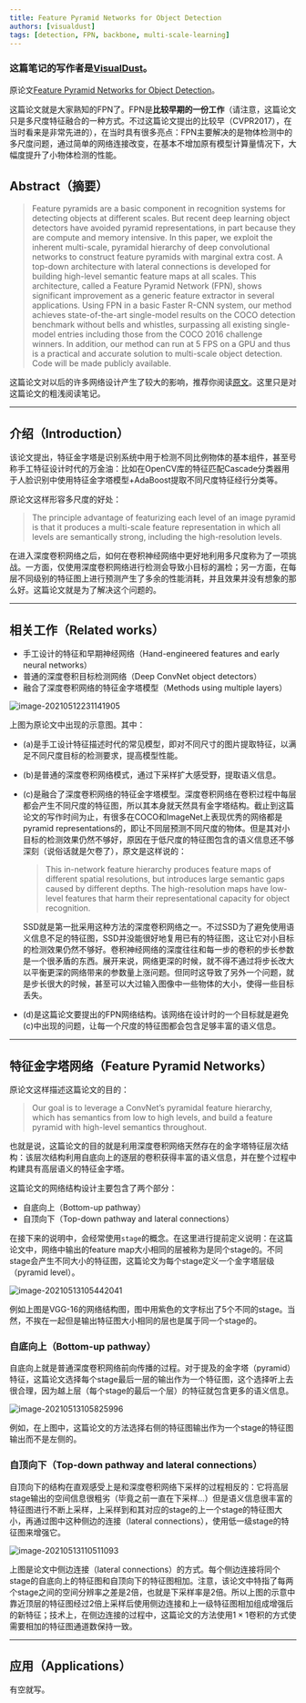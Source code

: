 ```yaml
---
title: Feature Pyramid Networks for Object Detection
authors: [visualdust]
tags: [detection, FPN, backbone, multi-scale-learning]
--- 
```


### 这篇笔记的写作者是[VisualDust](https://github.com/visualDust)。

原论文[Feature Pyramid Networks for Object Detection](https://arxiv.org/abs/1612.03144)。

这篇论文就是大家熟知的FPN了。FPN是**比较早期的一份工作**（请注意，这篇论文只是多尺度特征融合的一种方式。不过这篇论文提出的比较早（CVPR2017），在当时看来是非常先进的），在当时具有很多亮点：FPN主要解决的是物体检测中的多尺度问题，通过简单的网络连接改变，在基本不增加原有模型计算量情况下，大幅度提升了小物体检测的性能。

## Abstract（摘要）

> Feature pyramids are a basic component in recognition systems for detecting objects at different scales. But recent deep learning object detectors have avoided pyramid representations, in part because they are compute and memory intensive. In this paper, we exploit the inherent multi-scale, pyramidal hierarchy of deep convolutional networks to construct feature pyramids with marginal extra cost. A top-down architecture with lateral connections is developed for building high-level semantic feature maps at all scales. This architecture, called a Feature Pyramid Network (FPN), shows significant improvement as a generic feature extractor in several applications. Using FPN in a basic Faster R-CNN system, our method achieves state-of-the-art single-model results on the COCO detection benchmark without bells and whistles, surpassing all existing single-model entries including those from the COCO 2016 challenge winners. In addition, our method can run at 5 FPS on a GPU and thus is a practical and accurate solution to multi-scale object detection. Code will be made publicly available.

这篇论文对以后的许多网络设计产生了较大的影响，推荐你阅读[原文](https://arxiv.org/abs/1612.03144)。这里只是对这篇论文的粗浅阅读笔记。

<!--truncate-->

---

## 介绍（Introduction）

该论文提出，特征金字塔是识别系统中用于检测不同比例物体的基本组件，甚至号称手工特征设计时代的万金油：比如在OpenCV库的特征匹配Cascade分类器用于人脸识别中使用特征金字塔模型+AdaBoost提取不同尺度特征经行分类等。

原论文这样形容多尺度的好处：

> The principle advantage of featurizing each level of an image pyramid is that it produces a multi-scale feature representation in which all levels are semantically strong, including the high-resolution levels.

在进入深度卷积网络之后，如何在卷积神经网络中更好地利用多尺度称为了一项挑战。一方面，仅使用深度卷积网络进行检测会导致小目标的漏检；另一方面，在每层不同级别的特征图上进行预测产生了多余的性能消耗，并且效果并没有想象的那么好。这篇论文就是为了解决这个问题的。

---

## 相关工作（Related works）

- 手工设计的特征和早期神经网络（Hand-engineered features and early neural networks）
- 普通的深度卷积目标检测网络（Deep ConvNet object detectors）
- 融合了深度卷积网络的特征金字塔模型（Methods using multiple layers）

![image-20210512231141905](./src/Feature-Pyramid-Networks-for-Object-Detection/image-20210512231141905.png)

上图为原论文中出现的示意图。其中：

- (a)是手工设计特征描述时代的常见模型，即对不同尺寸的图片提取特征，以满足不同尺度目标的检测要求，提高模型性能。

- (b)是普通的深度卷积网络模式，通过下采样扩大感受野，提取语义信息。

- (c)是融合了深度卷积网络的特征金字塔模型。深度卷积网络在卷积过程中每层都会产生不同尺度的特征图，所以其本身就天然具有金字塔结构。截止到这篇论文的写作时间为止，有很多在COCO和ImageNet上表现优秀的网络都是pyramid representations的，即让不同层预测不同尺度的物体。但是其对小目标的检测效果仍然不够好，原因在于低尺度的特征图包含的语义信息还不够深刻（说俗话就是欠卷了），原文是这样说的：

  > This in-network feature hierarchy produces feature maps of different spatial resolutions, but introduces large semantic gaps caused by different depths. The high-resolution maps have low-level features that harm their representational capacity for object recognition.

  SSD就是第一批采用这种方法的深度卷积网络之一。不过SSD为了避免使用语义信息不足的特征图，SSD并没能很好地复用已有的特征图，这让它对小目标的检测效果仍然不够好。卷积神经网络的深度往往和每一步的卷积的步长参数是一个很矛盾的东西。展开来说，网络更深的时候，就不得不通过将步长改大以平衡更深的网络带来的参数量上涨问题。但同时这导致了另外一个问题，就是步长很大的时候，甚至可以大过输入图像中一些物体的大小，使得一些目标丢失。

- (d)是这篇论文要提出的FPN网络结构。该网络在设计时的一个目标就是避免(c)中出现的问题，让每一个尺度的特征图都会包含足够丰富的语义信息。

---

## 特征金字塔网络（Feature Pyramid Networks）

原论文这样描述这篇论文的目的：

> Our goal is to leverage a ConvNet’s pyramidal feature hierarchy, which has semantics from low to high levels, and build a feature pyramid with high-level semantics throughout.

也就是说，这篇论文的目的就是利用深度卷积网络天然存在的金字塔特征层次结构：该层次结构利用自底向上的逐层的卷积获得丰富的语义信息，并在整个过程中构建具有高层语义的特征金字塔。

这篇论文的网络结构设计主要包含了两个部分：

- 自底向上（Bottom-up pathway）
- 自顶向下（Top-down pathway and lateral connections）

在接下来的说明中，会经常使用`stage`的概念。在这里进行提前定义说明：在这篇论文中，网络中输出的feature map大小相同的层被称为是同个stage的。不同stage会产生不同大小的特征图，这篇论文为每个stage定义一个金字塔层级（pyramid level）。

![image-20210513105442041](./src/Feature-Pyramid-Networks-for-Object-Detection/image-20210513105442041.png)

例如上图是VGG-16的网络结构图，图中用紫色的文字标出了5个不同的stage。当然，不挨在一起但是输出特征图大小相同的层也是属于同一个stage的。

### 自底向上（Bottom-up pathway）

自底向上就是普通深度卷积网络前向传播的过程。对于提及的金字塔（pyramid）特征，这篇论文选择每个stage最后一层的输出作为一个特征图，这个选择听上去很合理，因为越上层（每个stage的最后一个层）的特征就包含更多的语义信息。

![image-20210513105825996](./src/Feature-Pyramid-Networks-for-Object-Detection/image-20210513105825996.png)

例如，在上图中，这篇论文的方法选择右侧的特征图输出作为一个stage的特征图输出而不是左侧的。

### 自顶向下（Top-down pathway and lateral connections）

自顶向下的结构在直观感受上是和深度卷积网络下采样的过程相反的：它将高层stage输出的空间信息很粗劣（毕竟之前一直在下采样...）但是语义信息很丰富的特征图进行不断上采样，上采样到和其对应的stage的上一个stage的特征图大小，再通过图中这种侧边的连接（lateral connections），使用低一级stage的特征图来增强它。

![image-20210513110511093](./src/Feature-Pyramid-Networks-for-Object-Detection/image-20210513110511093.png)

上图是论文中侧边连接（lateral connections）的方式。每个侧边连接将同个stage的自底向上的特征图和自顶向下的特征图相加。注意，该论文中特指了每两个stage之间的空间分辨率之差是2倍，也就是下采样率是2倍。所以上图的示意中靠近顶层的特征图经过2倍上采样后使用侧边连接和上一级特征图相加组成增强后的新特征；技术上，在侧边连接的过程中，这篇论文的方法使用$1\times 1$卷积的方式使需要相加的特征图通道数保持一致。

---

## 应用（Applications）

有空就写。

